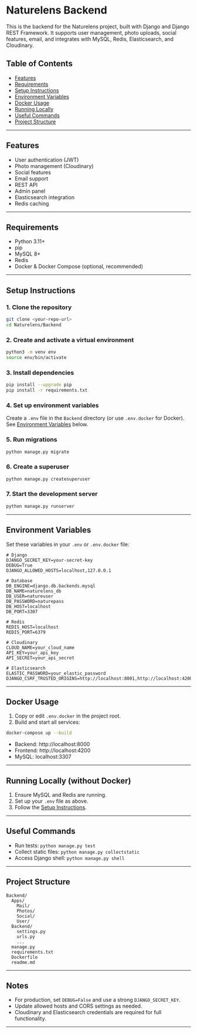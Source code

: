 # Naturelens Backend

This is the backend for the Naturelens project, built with Django and Django REST Framework. It supports user management, photo uploads, social features, email, and integrates with MySQL, Redis, Elasticsearch, and Cloudinary.

## Table of Contents

- [Features](#features)
- [Requirements](#requirements)
- [Setup Instructions](#setup-instructions)
- [Environment Variables](#environment-variables)
- [Docker Usage](#docker-usage)
- [Running Locally](#running-locally)
- [Useful Commands](#useful-commands)
- [Project Structure](#project-structure)

---

## Features

- User authentication (JWT)
- Photo management (Cloudinary)
- Social features
- Email support
- REST API
- Admin panel
- Elasticsearch integration
- Redis caching

---

## Requirements

- Python 3.11+
- pip
- MySQL 8+
- Redis
- Docker & Docker Compose (optional, recommended)

---

## Setup Instructions

### 1. Clone the repository

```sh
git clone <your-repo-url>
cd Naturelens/Backend
```

### 2. Create and activate a virtual environment

```sh
python3 -m venv env
source env/bin/activate
```

### 3. Install dependencies

```sh
pip install --upgrade pip
pip install -r requirements.txt
```

### 4. Set up environment variables

Create a `.env` file in the `Backend` directory (or use `.env.docker` for Docker). See [Environment Variables](#environment-variables) below.

### 5. Run migrations

```sh
python manage.py migrate
```

### 6. Create a superuser

```sh
python manage.py createsuperuser
```

### 7. Start the development server

```sh
python manage.py runserver
```

---

## Environment Variables

Set these variables in your `.env` or `.env.docker` file:

```env
# Django
DJANGO_SECRET_KEY=your-secret-key
DEBUG=True
DJANGO_ALLOWED_HOSTS=localhost,127.0.0.1

# Database
DB_ENGINE=django.db.backends.mysql
DB_NAME=naturelens_db
DB_USER=natureuser
DB_PASSWORD=naturepass
DB_HOST=localhost
DB_PORT=3307

# Redis
REDIS_HOST=localhost
REDIS_PORT=6379

# Cloudinary
CLOUD_NAME=your_cloud_name
API_KEY=your_api_key
API_SECRET=your_api_secret

# Elasticsearch
ELASTIC_PASSWORD=your_elastic_password
DJANGO_CSRF_TRUSTED_ORIGINS=http://localhost:8001,http://localhost:4200
```

---

## Docker Usage

1. Copy or edit `.env.docker` in the project root.
2. Build and start all services:

```sh
docker-compose up --build
```

- Backend: http://localhost:8000
- Frontend: http://localhost:4200
- MySQL: localhost:3307

---

## Running Locally (without Docker)

1. Ensure MySQL and Redis are running.
2. Set up your `.env` file as above.
3. Follow the [Setup Instructions](#setup-instructions).

---

## Useful Commands

- Run tests: `python manage.py test`
- Collect static files: `python manage.py collectstatic`
- Access Django shell: `python manage.py shell`

---

## Project Structure

```
Backend/
  Apps/
    Mail/
    Photos/
    Social/
    User/
  Backend/
    settings.py
    urls.py
    ...
  manage.py
  requirements.txt
  Dockerfile
  readme.md
```

---

## Notes

- For production, set `DEBUG=False` and use a strong `DJANGO_SECRET_KEY`.
- Update allowed hosts and CORS settings as needed.
- Cloudinary and Elasticsearch credentials are required for full functionality.

---










